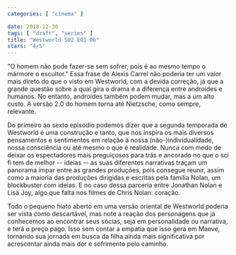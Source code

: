 ```yaml
---
categories: [ "cinema" ]

date: 2018-12-30
tags: [ "draft", "series" ]
title: "Westworld S02 E01-06"
stars: "4/5"
---
```

"O homem não pode fazer-se sem sofrer, pois é ao mesmo tempo o mármore o escultor." Essa frase de Alexis Carrel não poderia ter um valor mais direto do que o visto em Westworld, com a devida correção, já que a grande questão sobre a qual gira o drama é a diferença entre androides e humanos. No entanto, androides também podem mudar, mas a um alto custo. A versão 2.0 do homem torna até Nietzsche, como sempre, relevante.

Do primeiro ao sexto episódio podemos dizer que a segunda temporada de Westworld é uma construção e tanto, que nos inspira os mais diversos pensamentos e sentimentos em relação à nossa (não-)individualidade, nossa consciência ou até mesmo o que é realidade. Nunca com medo de deixar os espectadores mais preguiçosos para trás e ancorado no que o sci fi tem de melhor -- ideias -- as suas diferentes narrativas traçam um panorama ímpar entre as grandes produções, pois consegue reunir, assim como a maioria das produções dirigidas e escritas pela família Nolan, um blockbuster com ideias. E no caso dessa parceria entre Jonathan Nolan e Lisa Joy, algo que falta nos filmes de Chris Nolan: coração.

Todo o pequeno hiato aberto em uma versão oriental de Westworld poderia ser vista como descartável, mas note a reação dos personagens que já conhecemos ao encontrar seus sócias, seja em personalidade ou narrativa, e terá o preço pago. Isso sem contar a empatia que isso gera em Maeve, tornando sua jornada em busca da filha ainda mais significativa por acrescentar ainda mais dor e sofrimento pelo caminho.
